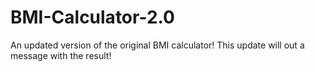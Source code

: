 # BMI-Calculator-2.0
An updated version of the original BMI calculator! This update will out a message with the result!
